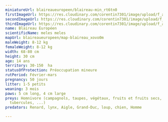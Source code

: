 ```yaml
---
miniatureUrl: blaireaueuropeen/blaireau-min_rt6tn0
firstImageUrl: https://res.cloudinary.com/corentin7301/image/upload/f_auto/q_auto/c_scale/fl_lossy/v1624095647/wildlife/blaireaueuropeen/blaireau-1_e98mpg
secondImageUrl: https://res.cloudinary.com/corentin7301/image/upload/f_auto/q_auto/c_scale/fl_lossy/v1624095647/wildlife/blaireaueuropeen/blaireau-2_pirfu6
thirdImageUrl: https://res.cloudinary.com/corentin7301/image/upload/f_auto/q_auto/c_scale/fl_lossy/v1624095647/wildlife/blaireaueuropeen/blaireau-3_acgbcu
name: Blaireau Européen
scientificName: meles meles
mapUrl: blaireaueuropeen/map-blaireau_xovo0m
maleWeight: 8-12 kg
femaleWeight: 8-12 kg
width: 68-80 cm
height: 30 cm
age: 14 ans
territory: 30-150  ha
statusOfProtection: Préoccupation mineure
rutPeriod: Février-mars
pregnancy: 50 jours
litter: 1-5 petits
weaning: 3 mois
paws: 5 cm long, 4 cm large
preys: Homnivore (campagnols, taupes, végétaux, fruits et fruits secs, racines et
  tubercules, ...)
predators: Renard, lynx, Aigle, Grand-Duc, loup, chien, Homme

---
```

